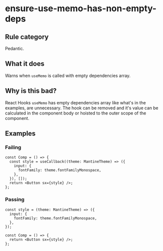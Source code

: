 # ensure-use-memo-has-non-empty-deps

## Rule category

Pedantic.

## What it does

Warns when `useMemo` is called with empty dependencies array.

## Why is this bad?

React Hooks `useMemo` has empty dependencies array like what's in the examples, are unnecessary. The hook can be removed and it's value can be calculated in the component body or hoisted to the outer scope of the component.

## Examples

### Failing

```tsx
const Comp = () => {
  const style = useCallback((theme: MantineTheme) => ({
    input: {
      fontFamily: theme.fontFamilyMonospace,
    },
  }), []);
  return <Button sx={style} />;
};
```

### Passing

```tsx
const style = (theme: MantineTheme) => ({
  input: {
    fontFamily: theme.fontFamilyMonospace,
  },
});

const Comp = () => {
  return <Button sx={style} />;
};
```
